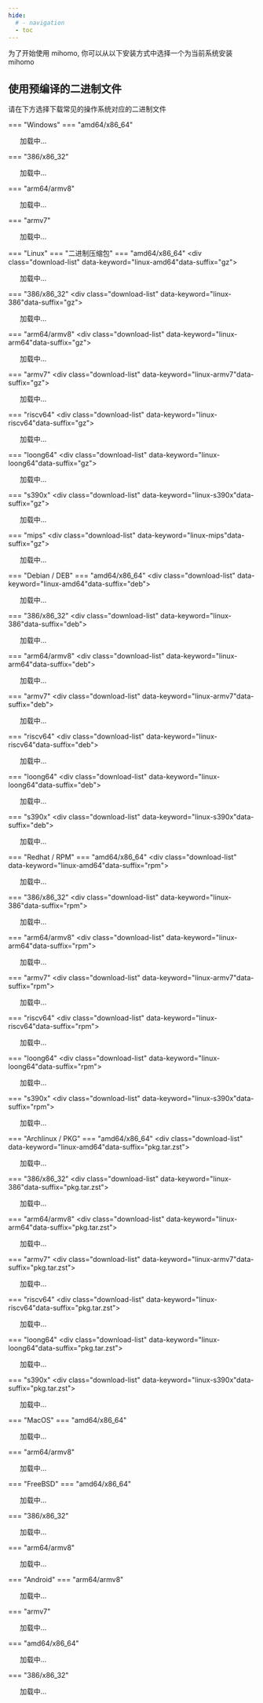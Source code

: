```yaml
---
hide:
  # - navigation
  - toc
---
```


为了开始使用 mihomo, 你可以从以下安装方式中选择一个为当前系统安装 mihomo

## 使用预编译的二进制文件

请在下方选择下载常见的操作系统对应的二进制文件

=== "Windows"
    === "amd64/x86_64"
        <div class="download-list" data-keyword="windows-amd64" data-suffix="zip"><ul>加载中...</ul></div>
    === "386/x86_32"
        <div class="download-list" data-keyword="windows-386" data-suffix="zip"><ul>加载中...</ul></div>
    === "arm64/armv8"
        <div class="download-list" data-keyword="windows-arm64" data-suffix="zip"><ul>加载中...</ul></div>
    === "armv7"
        <div class="download-list" data-keyword="windows-armv7" data-suffix="zip"><ul>加载中...</ul></div>

=== "Linux"
    === "二进制压缩包"
        === "amd64/x86_64"
            <div class="download-list" data-keyword="linux-amd64"data-suffix="gz"><ul>加载中...</ul></div>
        === "386/x86_32"
            <div class="download-list" data-keyword="linux-386"data-suffix="gz"><ul>加载中...</ul></div>
        === "arm64/armv8"
            <div class="download-list" data-keyword="linux-arm64"data-suffix="gz"><ul>加载中...</ul></div>
        === "armv7"
            <div class="download-list" data-keyword="linux-armv7"data-suffix="gz"><ul>加载中...</ul></div>
        === "riscv64"
            <div class="download-list" data-keyword="linux-riscv64"data-suffix="gz"><ul>加载中...</ul></div>
        === "loong64"
            <div class="download-list" data-keyword="linux-loong64"data-suffix="gz"><ul>加载中...</ul></div>
        === "s390x"
            <div class="download-list" data-keyword="linux-s390x"data-suffix="gz"><ul>加载中...</ul></div>
        === "mips"
            <div class="download-list" data-keyword="linux-mips"data-suffix="gz"><ul>加载中...</ul></div>
    === "Debian / DEB"
        === "amd64/x86_64"
            <div class="download-list" data-keyword="linux-amd64"data-suffix="deb"><ul>加载中...</ul></div>
        === "386/x86_32"
            <div class="download-list" data-keyword="linux-386"data-suffix="deb"><ul>加载中...</ul></div>
        === "arm64/armv8"
            <div class="download-list" data-keyword="linux-arm64"data-suffix="deb"><ul>加载中...</ul></div>
        === "armv7"
            <div class="download-list" data-keyword="linux-armv7"data-suffix="deb"><ul>加载中...</ul></div>
        === "riscv64"
            <div class="download-list" data-keyword="linux-riscv64"data-suffix="deb"><ul>加载中...</ul></div>
        === "loong64"
            <div class="download-list" data-keyword="linux-loong64"data-suffix="deb"><ul>加载中...</ul></div>
        === "s390x"
            <div class="download-list" data-keyword="linux-s390x"data-suffix="deb"><ul>加载中...</ul></div>
    === "Redhat / RPM"
        === "amd64/x86_64"
            <div class="download-list" data-keyword="linux-amd64"data-suffix="rpm"><ul>加载中...</ul></div>
        === "386/x86_32"
            <div class="download-list" data-keyword="linux-386"data-suffix="rpm"><ul>加载中...</ul></div>
        === "arm64/armv8"
            <div class="download-list" data-keyword="linux-arm64"data-suffix="rpm"><ul>加载中...</ul></div>
        === "armv7"
            <div class="download-list" data-keyword="linux-armv7"data-suffix="rpm"><ul>加载中...</ul></div>
        === "riscv64"
            <div class="download-list" data-keyword="linux-riscv64"data-suffix="rpm"><ul>加载中...</ul></div>
        === "loong64"
            <div class="download-list" data-keyword="linux-loong64"data-suffix="rpm"><ul>加载中...</ul></div>
        === "s390x"
            <div class="download-list" data-keyword="linux-s390x"data-suffix="rpm"><ul>加载中...</ul></div>
    === "Archlinux / PKG"
        === "amd64/x86_64"
            <div class="download-list" data-keyword="linux-amd64"data-suffix="pkg.tar.zst"><ul>加载中...</ul></div>
        === "386/x86_32"
            <div class="download-list" data-keyword="linux-386"data-suffix="pkg.tar.zst"><ul>加载中...</ul></div>
        === "arm64/armv8"
            <div class="download-list" data-keyword="linux-arm64"data-suffix="pkg.tar.zst"><ul>加载中...</ul></div>
        === "armv7"
            <div class="download-list" data-keyword="linux-armv7"data-suffix="pkg.tar.zst"><ul>加载中...</ul></div>
        === "riscv64"
            <div class="download-list" data-keyword="linux-riscv64"data-suffix="pkg.tar.zst"><ul>加载中...</ul></div>
        === "loong64"
            <div class="download-list" data-keyword="linux-loong64"data-suffix="pkg.tar.zst"><ul>加载中...</ul></div>
        === "s390x"
            <div class="download-list" data-keyword="linux-s390x"data-suffix="pkg.tar.zst"><ul>加载中...</ul></div>

=== "MacOS"
    === "amd64/x86_64"
        <div class="download-list" data-keyword="darwin-amd64" data-suffix="gz"><ul>加载中...</ul></div>
    === "arm64/armv8"
        <div class="download-list" data-keyword="darwin-arm64" data-suffix="gz"><ul>加载中...</ul></div>

=== "FreeBSD"
    === "amd64/x86_64"
        <div class="download-list" data-keyword="freebsd-amd64" data-suffix="gz"><ul>加载中...</ul></div>
    === "386/x86_32"
        <div class="download-list" data-keyword="freebsd-386" data-suffix="gz"><ul>加载中...</ul></div>
    === "arm64/armv8"
        <div class="download-list" data-keyword="freebsd-arm64" data-suffix="gz"><ul>加载中...</ul></div>

=== "Android"
    === "arm64/armv8"
        <div class="download-list" data-keyword="android-arm64" data-suffix="gz"><ul>加载中...</ul></div>
    === "armv7"
        <div class="download-list" data-keyword="android-armv7" data-suffix="gz"><ul>加载中...</ul></div>
    === "amd64/x86_64"
        <div class="download-list" data-keyword="android-amd64" data-suffix="gz"><ul>加载中...</ul></div>
    === "386/x86_32"
        <div class="download-list" data-keyword="android-386" data-suffix="gz"><ul>加载中...</ul></div>

<script>
  const fileList = []
  const divList = document.querySelectorAll('div.download-list')
  const githubLink = 'https://github.com/MetaCubeX/mihomo/releases'

  const getFileList = async () => {
    const link = 'https://api.github.com/repos/MetaCubeX/mihomo/releases/tags/Prerelease-Alpha'
    const { assets } = await fetch(link).then(r => r.json())
    for (const { name, browser_download_url: url } of assets) fileList.push({ name, url })
  }

  getFileList().then(() => {
    for (const div of divList) {
      const keyword = div.getAttribute('data-keyword')
      const suffix = div.getAttribute('data-suffix')
      const ul = div.querySelector('ul')
      ul.innerHTML = ''
      for (const { name, url } of fileList) {
        if (!name.includes(keyword)) continue
        if (!name.includes(suffix)) continue

        const a = document.createElement('a')
        const li = document.createElement('li')
        a.href = url
        a.download = name
        a.innerText = name
        li.appendChild(a)
        ul.appendChild(li)
      }
    }
  }, () => {
    for (const div of divList) {
      const ul = div.querySelector('ul')
      ul.innerHTML = `加载失败，您可以在 github 下载 mihomo 的内核二进制文件： <a href="${githubLink}" target="_blank">github release</a>`
    }
  })
</script>

